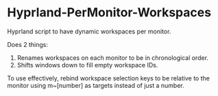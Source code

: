 # Hyprland-PerMonitor-Workspaces
Hyprland script to have dynamic workspaces per monitor.

Does 2 things:
  1. Renames workspaces on each monitor to be in chronological order. 
  2. Shifts windows down to fill empty workspace IDs.

To use effectively, rebind workspace selection keys to be relative to the monitor using m~[number] as targets instead of just a number.
